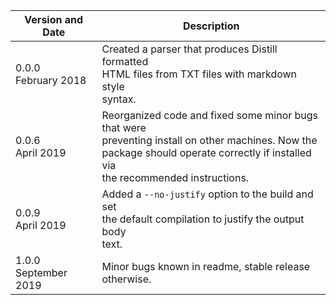 |Version and Date       | Description           |
|-----------------------|-----------------------|
| 0.0.0<br>February 2018 | Created a parser that produces Distill formatted <br> HTML files from TXT files with markdown style <br> syntax. |
| 0.0.6<br>April 2019 | Reorganized code and fixed some minor bugs that were <br> preventing install on other machines. Now the <br> package should operate correctly if installed via <br> the recommended instructions. |
| 0.0.9<br>April 2019 | Added a `--no-justify` option to the build and set <br> the default compilation to justify the output body <br> text. |
| 1.0.0<br>September 2019 | Minor bugs known in readme, stable release <br> otherwise. |
